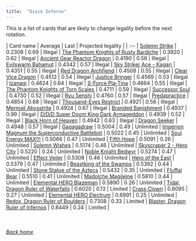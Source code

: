 ```yaml
---
title:  "Disco Inferno"
---
```


This is a list of cards that are likely to change legality before the next rotation.

| Card name | Average | Last | Projected legality |
| :-- |
[Solemn Strike](https://db.ygoprodeck.com/card/?search=Solemn%20Strike) | 0.2308 | 0.69 | Illegal |
[The Phantom Knights of Rusty Bardiche](https://db.ygoprodeck.com/card/?search=The%20Phantom%20Knights%20of%20Rusty%20Bardiche) | 0.3920 | 0.62 | Illegal |
[Ancient Gear Reactor Dragon](https://db.ygoprodeck.com/card/?search=Ancient%20Gear%20Reactor%20Dragon) | 0.4190 | 0.58 | Illegal |
[Evilswarm Bahamut](https://db.ygoprodeck.com/card/?search=Evilswarm%20Bahamut) | 0.4342 | 0.57 | Illegal |
[Sky Striker Ace - Kagari](https://db.ygoprodeck.com/card/?search=Sky%20Striker%20Ace%20-%20Kagari) | 0.4351 | 0.55 | Illegal |
[Red Dragon Archfiend](https://db.ygoprodeck.com/card/?search=Red%20Dragon%20Archfiend) | 0.4508 | 0.55 | Illegal |
[Clear Vice Dragon](https://db.ygoprodeck.com/card/?search=Clear%20Vice%20Dragon) | 0.4512 | 0.54 | Illegal |
[Justice Bringer](https://db.ygoprodeck.com/card/?search=Justice%20Bringer) | 0.4569 | 0.53 | Illegal |
[Izanagi](https://db.ygoprodeck.com/card/?search=Izanagi) | 0.4624 | 0.64 | Illegal |
[S-Force Pla-Tina](https://db.ygoprodeck.com/card/?search=S-Force%20Pla-Tina) | 0.4664 | 0.55 | Illegal |
[The Phantom Knights of Torn Scales](https://db.ygoprodeck.com/card/?search=The%20Phantom%20Knights%20of%20Torn%20Scales) | 0.4711 | 0.59 | Illegal |
[Successor Soul](https://db.ygoprodeck.com/card/?search=Successor%20Soul) | 0.4730 | 0.52 | Illegal |
[Ryu Senshi](https://db.ygoprodeck.com/card/?search=Ryu%20Senshi) | 0.4760 | 0.57 | Illegal |
[Predapractice](https://db.ygoprodeck.com/card/?search=Predapractice) | 0.4854 | 0.68 | Illegal |
[Thousand-Eyes Restrict](https://db.ygoprodeck.com/card/?search=Thousand-Eyes%20Restrict) | 0.4921 | 0.56 | Illegal |
[Mermail Abysstrite](https://db.ygoprodeck.com/card/?search=Mermail%20Abysstrite) | 0.4924 | 0.67 | Illegal |
[Branded Banishment](https://db.ygoprodeck.com/card/?search=Branded%20Banishment) | 0.4937 | 0.99 | Illegal |
[D/D/D Super Doom King Dark Armageddon](https://db.ygoprodeck.com/card/?search=D/D/D%20Super%20Doom%20King%20Dark%20Armageddon) | 0.4939 | 0.52 | Illegal |
[Black Horn of Heaven](https://db.ygoprodeck.com/card/?search=Black%20Horn%20of%20Heaven) | 0.4942 | 0.63 | Illegal |
[Dragon Seeker](https://db.ygoprodeck.com/card/?search=Dragon%20Seeker) | 0.4948 | 0.57 | Illegal |
[Gagagadraw](https://db.ygoprodeck.com/card/?search=Gagagadraw) | 0.5004 | 0.49 | Unlimited |
[Imperion Magnum the Superconductive Battlebot](https://db.ygoprodeck.com/card/?search=Imperion%20Magnum%20the%20Superconductive%20Battlebot) | 0.5022 | 0.45 | Unlimited |
[Soul Energy MAX!!!](https://db.ygoprodeck.com/card/?search=Soul%20Energy%20MAX!!!) | 0.5066 | 0.47 | Unlimited |
[Fifth Hope](https://db.ygoprodeck.com/card/?search=Fifth%20Hope) | 0.5091 | 0.26 | Unlimited |
[Solemn Wishes](https://db.ygoprodeck.com/card/?search=Solemn%20Wishes) | 0.5174 | 0.46 | Unlimited |
[Skyscraper 2 - Hero City](https://db.ygoprodeck.com/card/?search=Skyscraper%202%20-%20Hero%20City) | 0.5220 | 0.24 | Unlimited |
[Noble Knight Bedwyr](https://db.ygoprodeck.com/card/?search=Noble%20Knight%20Bedwyr) | 0.5274 | 0.47 | Unlimited |
[Effect Veiler](https://db.ygoprodeck.com/card/?search=Effect%20Veiler) | 0.5308 | 0.46 | Unlimited |
[Hero of the East](https://db.ygoprodeck.com/card/?search=Hero%20of%20the%20East) | 0.5379 | 0.47 | Unlimited |
[Beastking of the Swamps](https://db.ygoprodeck.com/card/?search=Beastking%20of%20the%20Swamps) | 0.5392 | 0.44 | Unlimited |
[Stone Statue of the Aztecs](https://db.ygoprodeck.com/card/?search=Stone%20Statue%20of%20the%20Aztecs) | 0.5432 | 0.35 | Unlimited |
[Fluffal Bear](https://db.ygoprodeck.com/card/?search=Fluffal%20Bear) | 0.5510 | 0.41 | Unlimited |
[Madolche Magileine](https://db.ygoprodeck.com/card/?search=Madolche%20Magileine) | 0.5810 | 0.44 | Unlimited |
[Elemental HERO Blazeman](https://db.ygoprodeck.com/card/?search=Elemental%20HERO%20Blazeman) | 0.5890 | 0.26 | Unlimited |
[Tidal, Dragon Ruler of Waterfalls](https://db.ygoprodeck.com/card/?search=Tidal,%20Dragon%20Ruler%20of%20Waterfalls) | 0.6020 | 0.13 | Limited |
[Crass Clown](https://db.ygoprodeck.com/card/?search=Crass%20Clown) | 0.6095 | 0.27 | Unlimited |
[Elemental HERO Electrum](https://db.ygoprodeck.com/card/?search=Elemental%20HERO%20Electrum) | 0.6991 | 0.25 | Unlimited |
[Redox, Dragon Ruler of Boulders](https://db.ygoprodeck.com/card/?search=Redox,%20Dragon%20Ruler%20of%20Boulders) | 0.7308 | 0.33 | Limited |
[Blaster, Dragon Ruler of Infernos](https://db.ygoprodeck.com/card/?search=Blaster,%20Dragon%20Ruler%20of%20Infernos) | 0.8449 | 0.24 | Limited |

<br>

###### [Back home](index)